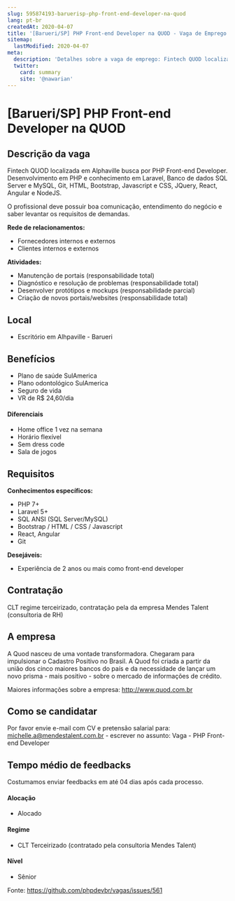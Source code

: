 ```yaml
---
slug: 595874193-baruerisp-php-front-end-developer-na-quod
lang: pt-br
createdAt: 2020-04-07
title: '[Barueri/SP] PHP Front-end Developer na QUOD - Vaga de Emprego'
sitemap:
  lastModified: 2020-04-07
meta:
  description: 'Detalhes sobre a vaga de emprego: Fintech QUOD localizada em Alphaville busca por PHP Front-end Developer. Desenvolvimento em PHP e conhecimento em Laravel, Banco de dados SQL Server e MySQL, Git, HTML, Bootstrap, Javascript e CSS, JQuery, React, Angular e NodeJS. O profissional deve possuir boa comunicação, entendimento do negócio e saber levantar os requisitos de demandas. **Rede de relacionamentos:** - Fornecedores internos e externos - Clientes internos e externos **Atividades:** - Manutenção de portais (responsabilidade total) - Diagnóstico e resolução de problemas (responsabilidade total) - Desenvolver protótipos e mockups (responsabilidade parcial) - Criação de novos portais/websites (responsabilidade total)'
  twitter:
    card: summary
    site: '@nawarian'
---
```


# [Barueri/SP] PHP Front-end Developer na QUOD

## Descrição da vaga

Fintech QUOD localizada em Alphaville busca por PHP Front-end Developer.
Desenvolvimento em PHP e conhecimento em Laravel, Banco de dados SQL Server e MySQL, Git, HTML, Bootstrap, Javascript e CSS, JQuery, React, Angular e NodeJS.

O profissional deve possuir boa comunicação, entendimento do negócio e saber levantar os requisitos de demandas.

**Rede de relacionamentos:**
- Fornecedores internos e externos
- Clientes internos e externos

**Atividades:**
- Manutenção de portais (responsabilidade total)
- Diagnóstico e resolução de problemas (responsabilidade total)
- Desenvolver protótipos e mockups (responsabilidade parcial)
- Criação de novos portais/websites (responsabilidade total)

## Local

- Escritório em Alhpaville - Barueri 

## Benefícios

- Plano de saúde SulAmerica
- Plano odontológico SulAmerica
- Seguro de vida
- VR de R$ 24,60/dia

#### Diferenciais

- Home office 1 vez na semana
- Horário flexível
- Sem dress code
- Sala de jogos

## Requisitos

**Conhecimentos específicos:**
- PHP 7+
- Laravel 5+
- SQL ANSI (SQL Server/MySQL)
- Bootstrap / HTML / CSS / Javascript
- React, Angular
- Git

**Desejáveis:**
- Experiência de 2 anos ou mais como front-end developer


## Contratação

CLT regime terceirizado, contratação pela da empresa Mendes Talent (consultoria de RH)

## A empresa

A Quod nasceu de uma vontade transformadora. Chegaram para impulsionar o Cadastro Positivo no Brasil. A Quod foi criada a partir da união dos cinco maiores bancos do país e da necessidade de lançar um novo prisma - mais positivo - sobre o mercado de informações de crédito. 

Maiores informações sobre a empresa: http://www.quod.com.br

## Como se candidatar

Por favor envie e-mail com CV e pretensão salarial para: michelle.a@mendestalent.com.br - escrever no assunto: Vaga - PHP Front-end Developer  

## Tempo médio de feedbacks

Costumamos enviar feedbacks em até 04 dias após cada processo.

#### Alocação
- Alocado

#### Regime
- CLT Terceirizado (contratado pela consultoria Mendes Talent)

#### Nível
- Sênior

Fonte: https://github.com/phpdevbr/vagas/issues/561